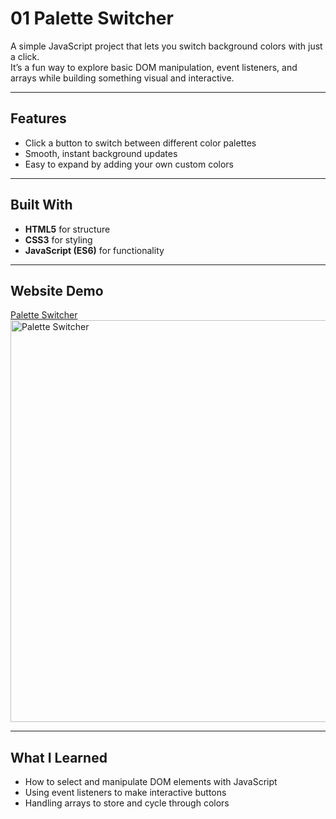 # 01 Palette Switcher

A simple JavaScript project that lets you switch background colors with just a click.  
It’s a fun way to explore basic DOM manipulation, event listeners, and arrays while building something visual and interactive.  

---

## Features  
- Click a button to switch between different color palettes  
- Smooth, instant background updates  
- Easy to expand by adding your own custom colors  

---

## Built With  
- **HTML5** for structure  
- **CSS3** for styling  
- **JavaScript (ES6)** for functionality  

---

## Website Demo
[Palette Switcher](https://devliwa.github.io/01-palette-switcher/)  
<img width="1268" height="643" alt="Palette Switcher" src="https://github.com/user-attachments/assets/2fe2d766-866b-4da0-87d9-2a95e363f15a" />


---

## What I Learned  
- How to select and manipulate DOM elements with JavaScript  
- Using event listeners to make interactive buttons  
- Handling arrays to store and cycle through colors  

